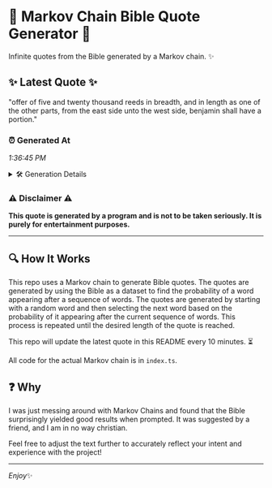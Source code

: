 # 📖 Markov Chain Bible Quote Generator 📖

Infinite quotes from the Bible generated by a Markov chain. ✨

## ✨ Latest Quote ✨
"offer of five and twenty thousand reeds in breadth, and in length as one of the other parts, from the east side unto the west side, benjamin shall have a portion."

### ⏰ Generated At
*1:36:45 PM*

<details>
    <summary>🛠️ Generation Details</summary>
    <p>
        <strong>🌱 Seed:</strong> offer<br>
        <strong>🔄 Iterations:</strong> 30<br>
        <strong>📜 Context History:</strong><br>[ offer ]: of<br>[ offer, of ]: five<br>[ offer, of, five ]: and<br>[ offer, of, five, and ]: twenty<br>[ offer, of, five, and, twenty ]: thousand<br>[ offer, of, five, and, twenty, thousand ]: reeds<br>[ of, five, and, twenty, thousand, reeds ]: in<br>[ five, and, twenty, thousand, reeds, in ]: breadth,<br>[ and, twenty, thousand, reeds, in, breadth, ]: and<br>[ twenty, thousand, reeds, in, breadth,, and ]: in<br>[ thousand, reeds, in, breadth,, and, in ]: length<br>[ reeds, in, breadth,, and, in, length ]: as<br>[ in, breadth,, and, in, length, as ]: one<br>[ breadth,, and, in, length, as, one ]: of<br>[ and, in, length, as, one, of ]: the<br>[ in, length, as, one, of, the ]: other<br>[ length, as, one, of, the, other ]: parts,<br>[ as, one, of, the, other, parts, ]: from<br>[ one, of, the, other, parts,, from ]: the<br>[ of, the, other, parts,, from, the ]: east<br>[ the, other, parts,, from, the, east ]: side<br>[ other, parts,, from, the, east, side ]: unto<br>[ parts,, from, the, east, side, unto ]: the<br>[ from, the, east, side, unto, the ]: west<br>[ the, east, side, unto, the, west ]: side,<br>[ east, side, unto, the, west, side, ]: benjamin<br>[ side, unto, the, west, side,, benjamin ]: shall<br>[ unto, the, west, side,, benjamin, shall ]: have<br>[ the, west, side,, benjamin, shall, have ]: a<br>[ west, side,, benjamin, shall, have, a ]: portion.<br>
    </p>
</details>

### ⚠️ Disclaimer ⚠️
**This quote is generated by a program and is not to be taken seriously. It is purely for entertainment purposes.**

---

## 🔍 How It Works

This repo uses a Markov chain to generate Bible quotes. The quotes are generated by using the Bible as a dataset to find the probability of a word appearing after a sequence of words. The quotes are generated by starting with a random word and then selecting the next word based on the probability of it appearing after the current sequence of words. This process is repeated until the desired length of the quote is reached.

This repo will update the latest quote in this README every 10 minutes. ⏳

All code for the actual Markov chain is in `index.ts`.

## ❓ Why

I was just messing around with Markov Chains and found that the Bible surprisingly yielded good results when prompted. 
It was suggested by a friend, and I am in no way christian.

Feel free to adjust the text further to accurately reflect your intent and experience with the project!

---

*Enjoy*✨
